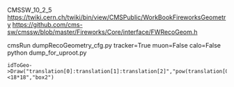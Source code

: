 CMSSW_10_2_5
https://twiki.cern.ch/twiki/bin/view/CMSPublic/WorkBookFireworksGeometry
https://github.com/cms-sw/cmssw/blob/master/Fireworks/Core/interface/FWRecoGeom.h

cmsRun dumpRecoGeometry_cfg.py tracker=True muon=False calo=False
python dump_for_uproot.py
```
idToGeo->Draw("translation[0]:translation[1]:translation[2]","pow(translation[0],2)+pow(translation[1],2)<18*18","box2")
```
